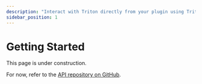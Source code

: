 ```yaml
---
description: "Interact with Triton directly from your plugin using Triton's API"
sidebar_position: 1
---
```


# Getting Started

This page is under construction.

For now, refer to the [API repository on GitHub](https://triton.rexcantor64.com/api).
